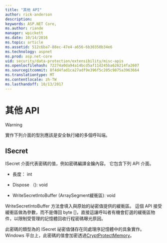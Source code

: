```yaml
---
title: "其他 API"
author: rick-anderson
description: 
keywords: ASP.NET Core,
ms.author: riande
manager: wpickett
ms.date: 10/14/2016
ms.topic: article
ms.assetid: 512c6ba7-88ec-47e4-a656-6b30350b34e6
ms.technology: aspnet
ms.prod: asp.net-core
uid: security/data-protection/extensibility/misc-apis
ms.openlocfilehash: 72274a0da94a14bcd5af11d245ba626214fa2607
ms.sourcegitcommit: 8f4d4fad1ca27adf9e396f5c205c9875a3963664
ms.translationtype: MT
ms.contentlocale: zh-TW
ms.lasthandoff: 10/13/2017
---
```

# <a name="miscellaneous-apis"></a>其他 API

<a name="data-protection-extensibility-mics-apis"></a>

>[!WARNING]
> 實作下列介面的型別應該是安全執行緒的多個呼叫端。

## <a name="isecret"></a>ISecret

ISecret 介面代表密碼的值，例如密碼編譯金鑰內容。 它包含下列 API 介面。

* 長度： int

* Dispose （): void

* WriteSecretIntoBuffer (ArraySegment<byte>緩衝區): void

WriteSecretIntoBuffer 方法會填入與原始的祕密值提供的緩衝區。 這個 API 接受緩衝區做為參數，而不是傳回 byte []，直接這讓呼叫者有機會釘選的緩衝區物件，以限制受管理的記憶體回收行程密碼曝光原因。

此密碼的類型為的 ISecret 祕密值儲存在同處理序記憶體中的具象實作。 Windows 平台上，此密碼的值會加密透過[CryptProtectMemory](https://msdn.microsoft.com/library/windows/desktop/aa380262(v=vs.85).aspx)。
